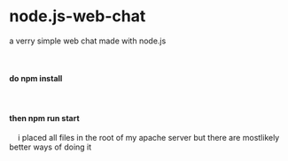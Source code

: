# node.js-web-chat
a verry simple web chat  made with node.js

&nbsp;
#### do npm install
&nbsp;
#### then npm run start
&nbsp;
&nbsp;
i placed all files in the root of my apache server but there are mostlikely better ways of doing it
